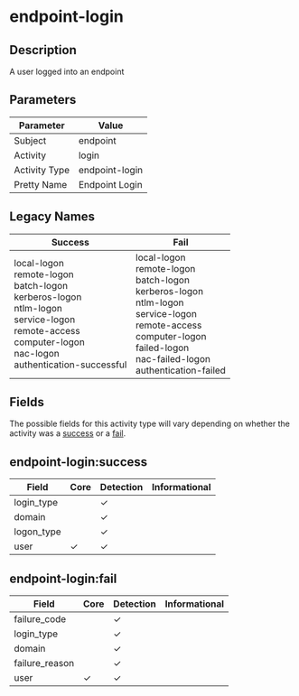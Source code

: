 endpoint-login
==============

Description
-----------
A user logged into an endpoint

Parameters
----------
| Parameter     | Value          |
| ------------- | -------------- |
| Subject       | endpoint       |
| Activity      | login          |
| Activity Type | endpoint-login |
| Pretty Name   | Endpoint Login |

Legacy Names
------------
| Success                                                                                                                                                                      | Fail                                                                                                                                                                                            |
| ---------------------------------------------------------------------------------------------------------------------------------------------------------------------------- | ----------------------------------------------------------------------------------------------------------------------------------------------------------------------------------------------- |
| local-logon<br>remote-logon<br>batch-logon<br>kerberos-logon<br>ntlm-logon<br>service-logon<br>remote-access<br>computer-logon<br>nac-logon<br>authentication-successful<br> | local-logon<br>remote-logon<br>batch-logon<br>kerberos-logon<br>ntlm-logon<br>service-logon<br>remote-access<br>computer-logon<br>failed-logon<br>nac-failed-logon<br>authentication-failed<br> |

Fields
------

The possible fields for this activity type will vary depending on whether the activity was a [success](#endpoint-loginsuccess) or a [fail](#endpoint-loginfail).


endpoint-login:success
----------------------

| Field      | Core     | Detection | Informational |
| ---------- | -------- | --------- | ------------- |
| login_type |          | &#10003;  |               |
| domain     |          | &#10003;  |               |
| logon_type |          | &#10003;  |               |
| user       | &#10003; | &#10003;  |               |

endpoint-login:fail
-------------------

| Field          | Core     | Detection | Informational |
| -------------- | -------- | --------- | ------------- |
| failure_code   |          | &#10003;  |               |
| login_type     |          | &#10003;  |               |
| domain         |          | &#10003;  |               |
| failure_reason |          | &#10003;  |               |
| user           | &#10003; | &#10003;  |               |